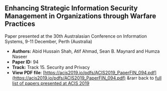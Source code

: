 ## Enhancing Strategic Information Security Management in Organizations through Warfare Practices

Paper presented at the 30th Australasian Conference on Information Systems, 9-11 December, Perth (Australia)
- **Authors:** Abid Hussain Shah, Atif Ahmad, Sean B. Maynard and Humza Naseer
- **Paper ID:** 94
- **Track:** Track 15. Security and Privacy
- **View PDF file**: [https://acis2019.io/pdfs/ACIS2019_PaperFIN_094.pdf](https://acis2019.io/pdfs/ACIS2019_PaperFIN_094.pdf)
&rarr back to [full list of papers presented at ACIS 2019](https://acis2019.io/)